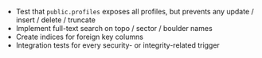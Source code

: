 - Test that `public.profiles` exposes all profiles, but prevents any update / insert / delete / truncate
- Implement full-text search on topo / sector / boulder names
- Create indices for foreign key columns
- Integration tests for every security- or integrity-related trigger